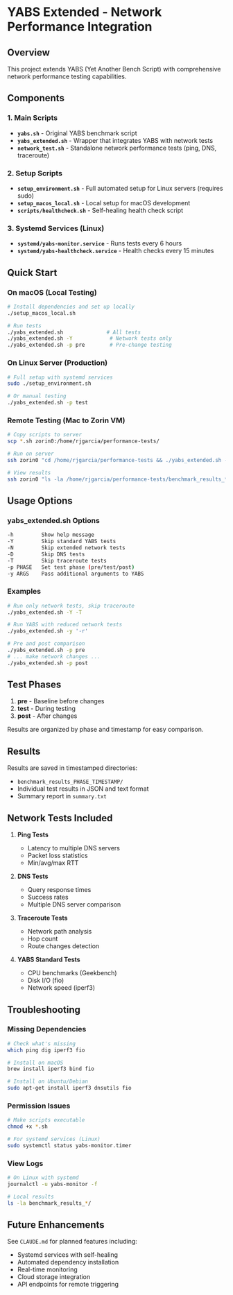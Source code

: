 # YABS Extended - Network Performance Integration

## Overview

This project extends YABS (Yet Another Bench Script) with comprehensive network performance testing capabilities.

## Components

### 1. Main Scripts

- **`yabs.sh`** - Original YABS benchmark script
- **`yabs_extended.sh`** - Wrapper that integrates YABS with network tests
- **`network_test.sh`** - Standalone network performance tests (ping, DNS, traceroute)

### 2. Setup Scripts

- **`setup_environment.sh`** - Full automated setup for Linux servers (requires sudo)
- **`setup_macos_local.sh`** - Local setup for macOS development
- **`scripts/healthcheck.sh`** - Self-healing health check script

### 3. Systemd Services (Linux)

- **`systemd/yabs-monitor.service`** - Runs tests every 6 hours
- **`systemd/yabs-healthcheck.service`** - Health checks every 15 minutes

## Quick Start

### On macOS (Local Testing)

```bash
# Install dependencies and set up locally
./setup_macos_local.sh

# Run tests
./yabs_extended.sh              # All tests
./yabs_extended.sh -Y            # Network tests only
./yabs_extended.sh -p pre        # Pre-change testing
```

### On Linux Server (Production)

```bash
# Full setup with systemd services
sudo ./setup_environment.sh

# Or manual testing
./yabs_extended.sh -p test
```

### Remote Testing (Mac to Zorin VM)

```bash
# Copy scripts to server
scp *.sh zorin0:/home/rjgarcia/performance-tests/

# Run on server
ssh zorin0 "cd /home/rjgarcia/performance-tests && ./yabs_extended.sh -p test"

# View results
ssh zorin0 "ls -la /home/rjgarcia/performance-tests/benchmark_results_*"
```

## Usage Options

### yabs_extended.sh Options

```bash
-h         Show help message
-Y         Skip standard YABS tests
-N         Skip extended network tests
-D         Skip DNS tests
-T         Skip traceroute tests
-p PHASE   Set test phase (pre/test/post)
-y ARGS    Pass additional arguments to YABS
```

### Examples

```bash
# Run only network tests, skip traceroute
./yabs_extended.sh -Y -T

# Run YABS with reduced network tests
./yabs_extended.sh -y '-r'

# Pre and post comparison
./yabs_extended.sh -p pre
# ... make network changes ...
./yabs_extended.sh -p post
```

## Test Phases

1. **pre** - Baseline before changes
2. **test** - During testing
3. **post** - After changes

Results are organized by phase and timestamp for easy comparison.

## Results

Results are saved in timestamped directories:
- `benchmark_results_PHASE_TIMESTAMP/`
- Individual test results in JSON and text format
- Summary report in `summary.txt`

## Network Tests Included

1. **Ping Tests**
   - Latency to multiple DNS servers
   - Packet loss statistics
   - Min/avg/max RTT

2. **DNS Tests**
   - Query response times
   - Success rates
   - Multiple DNS server comparison

3. **Traceroute Tests**
   - Network path analysis
   - Hop count
   - Route changes detection

4. **YABS Standard Tests**
   - CPU benchmarks (Geekbench)
   - Disk I/O (fio)
   - Network speed (iperf3)

## Troubleshooting

### Missing Dependencies

```bash
# Check what's missing
which ping dig iperf3 fio

# Install on macOS
brew install iperf3 bind fio

# Install on Ubuntu/Debian
sudo apt-get install iperf3 dnsutils fio
```

### Permission Issues

```bash
# Make scripts executable
chmod +x *.sh

# For systemd services (Linux)
sudo systemctl status yabs-monitor.timer
```

### View Logs

```bash
# On Linux with systemd
journalctl -u yabs-monitor -f

# Local results
ls -la benchmark_results_*/
```

## Future Enhancements

See `CLAUDE.md` for planned features including:
- Systemd services with self-healing
- Automated dependency installation
- Real-time monitoring
- Cloud storage integration
- API endpoints for remote triggering